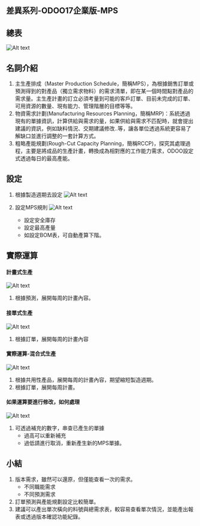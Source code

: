 ## 差異系列-ODOO17企業版-MPS

## 總表
![Alt text](https://github.com/ksharry/2024-ODOO17-Enterprise-Plan/blob/main/pic/F71301.png?raw=true)

## 名詞介紹
1. 主生產排成（Master Production Schedule，簡稱MPS），為根據銷售訂單或預測得到的對產品（獨立需求物料）的需求清單，即在某一個時間點對產品的需求量。主生產計畫的訂立必須考量到可能的客戶訂單、目前未完成的訂單、可用資源的數量、現有能力、管理階層的目標等等。
2. 物資需求計劃(Manufacturing Resources Planning，簡稱MRP)：系統透過現有的單據資訊，計算供給與需求的量，如果供給與需求不匹配時，就會提出建議的資訊，例如缺料情況、交期建議修改..等，讓各單位透過系統更容易了解缺口並進行調整的一套計算方式。
3. 粗略產能規劃(Rough-Cut Capacity Planning，簡稱RCCP)，探究其處理過程，主要是將成品的生產計畫，轉換成為相對應的工作能力需求，ODOO設定式透過每日的最高產能。

## 設定
1. 根據製造週期去設定
![Alt text](https://github.com/ksharry/2024-ODOO17-Enterprise-Plan/blob/main/pic/F71302.png?raw=true)


3. 設定MPS規則
![Alt text](https://github.com/ksharry/2024-ODOO17-Enterprise-Plan/blob/main/pic/F71303.png?raw=true)
   + 設定安全庫存
   + 設定最高產量
   + 如設定BOM表，可自動產算下階。

## 實際運算
#### 計畫式生產
![Alt text](https://github.com/ksharry/2024-ODOO17-Enterprise-Plan/blob/main/pic/F71304.png?raw=true)
1. 根據預測，展開每周的計畫內容。

#### 接單式生產
![Alt text](https://github.com/ksharry/2024-ODOO17-Enterprise-Plan/blob/main/pic/F71305.png?raw=true)
1. 根據訂單，展開每周的計畫內容

#### 實際運算-混合式生產
![Alt text](https://github.com/ksharry/2024-ODOO17-Enterprise-Plan/blob/main/pic/F71306.png?raw=true)
1. 根據共用性產品，展開每周的計畫內容，期望縮短製造週期。
2. 根據訂單，展開每周計畫。

#### 如果運算要進行修改，如何處理
![Alt text](https://github.com/ksharry/2024-ODOO17-Enterprise-Plan/blob/main/pic/F71307.png?raw=true)
1. 可透過補充的數字，串查已產生的單據
   + 過高可以重新補充
   + 過低請進行取消，重新產生新的MPS單據。

## 小結
1. 版本需求，雖然可以還原，但僅能查看一次的需求。
   + 不同職能需求
   + 不同預測需求
2. 訂單預測與產能規劃設定比較簡單。
3. 建議可以產出單次橫向的料號與總需求表，較容易查看單次情況，並能產出報表或透過版本確認功能紀錄。
